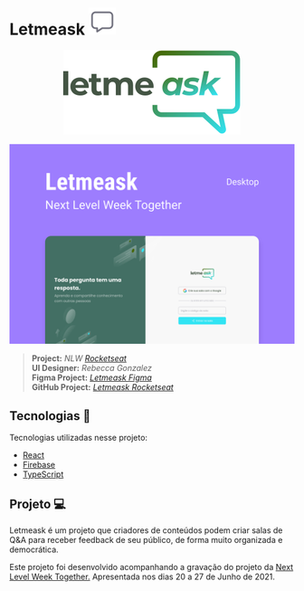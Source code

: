 # Letmeask ![Letmeask](./src/assets/images/answer.svg)

<p align="center">
<img alt="letmeask" src="./src/assets/images/logo.svg">
</p>

![NLW TOGETHER](./src/assets/images/letmeask.svg)

> **Project:** _NLW [Rocketseat]_  
>  **UI Designer:** _Rebecca Gonzalez_  
>  **Figma Project:** _[Letmeask Figma][link]_  
>  **GitHub Project:** _[Letmeask Rocketseat][gitrocketseat]_

[link]: https://www.figma.com/file/u0BQK8rCf2KgzcukdRRCWh/Letmeask/duplicate?node-id=45%3A29835
[rocketseat]: https://rocketseat.com.br
[gitrocketseat]: https://github.com/rocketseat-education/nlw-06-reactjs

## Tecnologias :wrench:

<span>Tecnologias utilizadas nesse projeto:</span>

<ul>
   <li><a href="https://reactjs.org/" target="_blank">React</a></li>
   <li><a href="https://firebase.google.com/" target="_blank">Firebase</a></li>
   <li><a href="https://www.typescriptlang.org/" target="_blank">TypeScript</a></li>
</ul>

## Projeto :computer:

<p>Letmeask é um projeto que criadores de conteúdos podem criar salas de Q&A para receber feedback de seu público, de forma muito organizada e democrática.</p>
<p>Este projeto foi desenvolvido acompanhando a gravação do projeto da <a href="https://nextlevelweek.com/pre-nlw" target="_blank">Next Level Week Together.</a> Apresentada nos dias 20 a 27 de Junho de 2021.</p>
